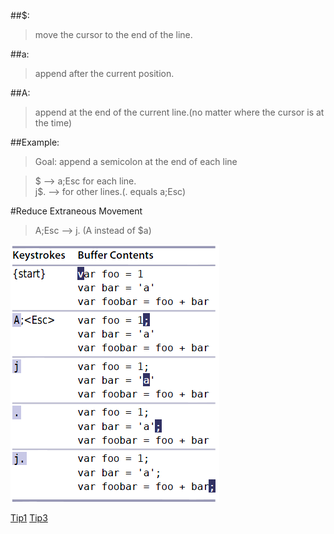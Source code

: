 ##$:  
>move the cursor to the end of the line.  
  
##a:  
>append after the current position.  
  
##A:  
>append at the end of the current line.(no matter where the cursor is at the time)
   
##Example:  
>Goal: append a semicolon at the end of each line  
  
>$ --> a;Esc for each line.   
>j$. --> for other lines.(. equals a;Esc)  
  
#Reduce Extraneous Movement  
>A;Esc --> j. (A instead of $a)      

![tip2](images/tip2.png)  
	   
[Tip1](tip1.md) [Tip3](tip3.md)
